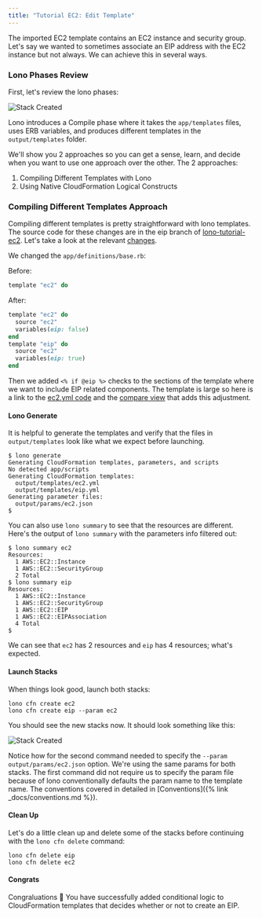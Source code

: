 ```yaml
---
title: "Tutorial EC2: Edit Template"
---
```


The imported EC2 template contains an EC2 instance and security group.  Let's say we wanted to sometimes associate an EIP address with the EC2 instance but not always.  We can achieve this in several ways.

### Lono Phases Review

First, let's review the lono phases:

<img src="/img/tutorial/lono-flowchart.png" alt="Stack Created" class="doc-photo lono-flowchart">

Lono introduces a Compile phase where it takes the `app/templates` files, uses ERB variables, and produces different templates in the `output/templates` folder.

We'll show you 2 approaches so you can get a sense, learn, and decide when you want to use one approach over the other. The 2 approaches:

1. Compiling Different Templates with Lono
2. Using Native CloudFormation Logical Constructs

### Compiling Different Templates Approach

Compiling different templates is pretty straightforward with lono templates.  The source code for these changes are in the eip branch of [lono-tutorial-ec2](https://github.com/tongueroo/lono-tutorial-ec2/blob/eip/app/templates/ec2.yml).  Let's take a look at the relevant [changes](https://github.com/tongueroo/lono-tutorial-ec2/compare/eip).

We changed the `app/definitions/base.rb`:

Before:

```ruby
template "ec2" do
```

After:

```ruby
template "ec2" do
  source "ec2"
  variables(eip: false)
end
template "eip" do
  source "ec2"
  variables(eip: true)
end
```

Then we added `<% if @eip %>` checks to the sections of the template where we want to include EIP related components.  The template is large so here is a link to the [ec2.yml code](https://github.com/tongueroo/lono-tutorial-ec2/blob/eip/app/templates/ec2.yml) and the [compare view](https://github.com/tongueroo/lono-tutorial-ec2/compare/eip) that adds this adjustment.

#### Lono Generate

It is helpful to generate the templates and verify that the files in `output/templates` look like what we expect before launching.

```
$ lono generate
Generating CloudFormation templates, parameters, and scripts
No detected app/scripts
Generating CloudFormation templates:
  output/templates/ec2.yml
  output/templates/eip.yml
Generating parameter files:
  output/params/ec2.json
$
```

You can also use `lono summary` to see that the resources are different. Here's the output of `lono summary` with the parameters info filtered out:

```
$ lono summary ec2
Resources:
  1 AWS::EC2::Instance
  1 AWS::EC2::SecurityGroup
  2 Total
$ lono summary eip
Resources:
  1 AWS::EC2::Instance
  1 AWS::EC2::SecurityGroup
  1 AWS::EC2::EIP
  1 AWS::EC2::EIPAssociation
  4 Total
$
```

We can see that `ec2` has 2 resources and `eip` has 4 resources; what's expected.

#### Launch Stacks

When things look good, launch both stacks:

```
lono cfn create ec2
lono cfn create eip --param ec2
```

You should see the new stacks now. It should look something like this:

<img src="/img/tutorials/ec2/both-stacks.png" alt="Stack Created" class="doc-photo lono-flowchart">

Notice how for the second command needed to specify the `--param output/params/ec2.json` option.  We're using the same params for both stacks.  The first command did not require us to specify the param file because of lono conventionally defaults the param name to the template name. The conventions covered in detailed in [Conventions]({% link _docs/conventions.md %}).


#### Clean Up

Let's do a little clean up and delete some of the stacks before continuing with the `lono cfn delete` command:

```
lono cfn delete eip
lono cfn delete ec2
```

#### Congrats
Congraluations 🎉 You have successfully added conditional logic to CloudFormation templates that decides whether or not to create an EIP.
